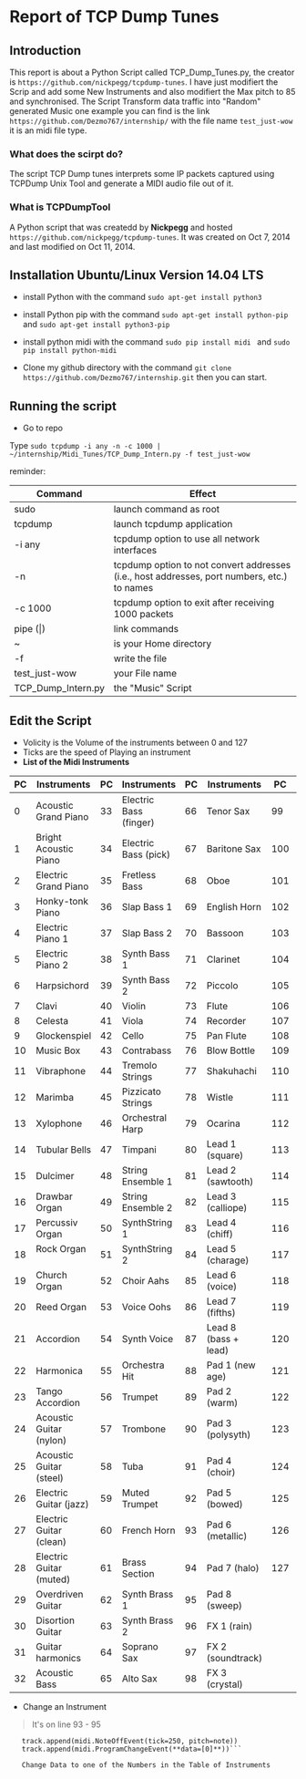 # Report of TCP Dump Tunes

## Introduction

This report is about a Python Script called TCP_Dump_Tunes.py, the creator is ```https://github.com/nickpegg/tcpdump-tunes```.
I have just modifiert the Scrip and add some New Instruments and also modifiert the Max pitch to 85 and synchronised.
The Script Transform data traffic into "Random" generated Music one example you can find is the link ```https://github.com/Dezmo767/internship/``` with the file name ```test_just-wow``` it is an midi file type.

### What does the scirpt do?
The script TCP Dump tunes interprets some IP packets captured using TCPDump Unix Tool and generate a MIDI audio file out of it. 

### What is TCPDumpTool

A Python script that was createdd by **Nickpegg** and hosted ```https://github.com/nickpegg/tcpdump-tunes```. It was created on Oct 7, 2014 and last modified on Oct 11, 2014. 

## Installation Ubuntu/Linux Version 14.04 LTS

+ install Python with the command ```sudo apt-get install python3```
+ install Python pip with the command ```sudo apt-get install python-pip``` and ```sudo apt-get install python3-pip```
+ install python midi with the command ```sudo pip install midi ``` and ```sudo pip install python-midi```

+ Clone my github directory with the command ```git clone https://github.com/Dezmo767/internship.git``` then you can start.

## Running the script
+ Go to repo

Type ```sudo tcpdump -i any -n -c 1000 | ~/internship/Midi_Tunes/TCP_Dump_Intern.py -f test_just-wow```

reminder:

Command            | Effect
--- | ---
sudo               | launch command as root
tcpdump            | launch tcpdump application
-i any             | tcpdump option to use all network interfaces
-n                 | tcpdump option to not convert addresses (i.e., host addresses, port numbers, etc.) to names
-c 1000            | tcpdump option to exit after receiving 1000 packets
pipe (\|)          | link commands
~                  | is your Home directory
-f                 | write the file
test_just-wow      | your File name
TCP_Dump_Intern.py | the "Music" Script



## Edit the Script
 + Volicity is the Volume of the instruments between 0 and 127
 + Ticks are the speed of Playing an instrument
 + **List of the Midi Instruments**
 
| PC  |Instruments            | PC  |Instruments                | PC  |Instruments           | PC  |Instruments       |
|---|---|---|---|---|---|---|---|
| 0  |Acoustic Grand Piano    | 33  |Electric Bass (finger)     | 66  |Tenor Sax             | 99  |FX 4 (atmosphere) |
| 1  |Bright Acoustic Piano   | 34  |Electric Bass (pick)       | 67  |Baritone Sax          | 100 |FX 5 (brigthness) |
| 2  |Electric Grand Piano    | 35  |Fretless Bass              | 68  |Oboe                  | 101 |FX 6 (golblins)   |
| 3  |Honky-tonk Piano        | 36  |Slap Bass 1                | 69  |English Horn          | 102 |FX 7 (echoes)     |
| 4  |Electric Piano 1        | 37  |Slap Bass 2                | 70  |Bassoon               | 103 |FX 8 (sci-fi)     |
| 5  |Electric Piano 2        | 38  |Synth Bass 1               | 71  |Clarinet              | 104|Sitar              |
| 6  |Harpsichord             | 39  |Synth Bass 2               | 72  |Piccolo               | 105|Banjo              |
| 7  |Clavi                   | 40  |Violin                     | 73  |Flute                 | 106|Shamisen           |
| 8  |Celesta                 | 41  |Viola                      | 74  |Recorder              | 107|Koto               |
| 9  |Glockenspiel            | 42  |Cello                      | 75  |Pan Flute             | 108|Kalimba            |
| 10 |Music Box               | 43  |Contrabass                 | 76  |Blow Bottle           | 109|Bag Pipe           |
| 11 |Vibraphone              | 44  |Tremolo Strings            | 77  |Shakuhachi            | 110|Fiddle             |
| 12 |Marimba                 | 45  |Pizzicato Strings          | 78  |Wistle                | 111|Shanai             |
| 13 |Xylophone               | 46  |Orchestral Harp            | 79  |Ocarina               | 112|Tinkle Bell        |
| 14 |Tubular Bells           | 47  |Timpani                    | 80  |Lead 1 (square)       | 113|Agogo              |
| 15 |Dulcimer                | 48  |String Ensemble 1          | 81  |Lead 2 (sawtooth)     | 114|Steel Drums        |
| 16 |Drawbar Organ           | 49  |String Ensemble 2          | 82  |Lead 3 (calliope)     | 115|Woodblock          |
| 17 |Percussiv Organ         | 50  |SynthString 1              | 83  |Lead 4 (chiff)        | 116|Taiko Drum         |
| 18 |Rock Organ              | 51  |SynthString 2              | 84  |Lead 5 (charage)      | 117|Melodic Tom        |
| 19 |Church Organ            | 52  |Choir Aahs                 | 85  |Lead 6 (voice)        | 118| Synth Drum        |
| 20 |Reed Organ              | 53  |Voice Oohs                 | 86  |Lead 7 (fifths)       | 119|Reverse Cymbal     |
| 21 |Accordion               | 54  |Synth Voice                | 87  |Lead 8 (bass + lead)  | 120|Guitar Fret Noise  |
| 22 |Harmonica               | 55  |Orchestra Hit              | 88  |Pad 1 (new age)       | 121|Breath Noise       |
| 23 |Tango Accordion         | 56  |Trumpet                    | 89  |Pad 2 (warm)          | 122|Seashore           |
| 24 |Acoustic Guitar (nylon) | 57  |Trombone                   | 90  |Pad 3 (polysyth)      | 123|Bird Tweet         |
| 25 |Acoustic Guitar (steel) | 58  |Tuba                       | 91  |Pad 4 (choir)         | 124|Telephone Ring     |
| 26 |Electric Guitar (jazz)  | 59  |Muted Trumpet              | 92  |Pad 5 (bowed)         | 125|Helicopter         |
| 27 |Electric Guitar (clean) | 60  |French Horn                | 93  |Pad 6 (metallic)      | 126|Applause           |
| 28 |Electric Guitar (muted) | 61  |Brass Section              | 94  |Pad 7 (halo)          | 127|Gunshot            |
| 29 |Overdriven Guitar       | 62  |Synth Brass 1              | 95  |Pad 8 (sweep)         |||
| 30 |Disortion Guitar        | 63  |Synth Brass 2              | 96  |FX 1 (rain)           |||
| 31 |Guitar harmonics        | 64  |Soprano Sax                | 97  |FX 2 (soundtrack)     |||
| 32 |Acoustic Bass           | 65  |Alto Sax                   | 98  |FX 3 (crystal)        |||

+ Change an Instrument
> It's on line 93 - 95
```track.append(midi.NoteOnEvent(tick=400, velocity=50, pitch=note))
   track.append(midi.NoteOffEvent(tick=250, pitch=note))
   track.append(midi.ProgramChangeEvent(**data=[0]**))```
   
   Change Data to one of the Numbers in the Table of Instruments

